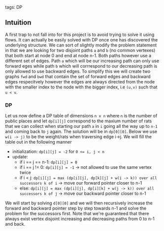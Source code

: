 tags: DP

## Intuition
A first trap to not fall into for this project is to avoid trying to solve it using flows. It can actually be easily solved with DP once one has discovered the underlying structure.
We can sort of slightly modify the problem statement in that we are looking for two disjoint paths `a` and `b` (no common vertexes) that both start at node 0 and end at node n-1. Both paths however use a different set of edges. Path `a` which will be our increasing path can only use forward eges while path `b` which will corrrespond to our decreasing path is only allowed to use backward edges.
To simplify this we will create two graphs `fwd` and `bwd` that contain the set of forward edges and backward edges respecitvely however the edges are always directed from the node with the smaller index to the node with the bigger index, i.e `(u,v)` such that `u < v`.

### DP
Let us now define a DP table of dimensions `n x n` where `n` is the number of public places and let `dp[i][j]` correspond to the maxium number of rats that we can collect when starting our path `a` in `i` going all the way up to `n-1` and coming back to `j` again. The solution will be in `dp[0][0]`. Below we use `w(i -> j)` to be the weight/rats when traversing edge i->j. We will fill the table out in the following manner
- initialization: `dp[i][j] = -2` for `0 <= i, j < n`
- update:
    - if i == j == n-1: `dp[i][j] = 0`
    - if i == j != 0: `dp[i][j] = -1` -> not allowed to use the same vertex twice
    - if i < j: `dp[i][j] = max (dp[i][j], dp[k][j] + w(i -> k)) over all successors k of i` -> move our forward pointer closer to n-1
    - else: `dp[i][j] = max (dp[i][j], dp[i][k] + w(j -> k)) over all successors k of j` -> move our backward pointer closer to n-1

We will start by solving `d[0][0]` and we will then recursively increase the forward and backward pointer step by step towards n-1 and solve the problem for the successors first. Note that we're guaranteed that there always exist vertex disjoint increasing and decreasing paths from 0 to n-1 and back.